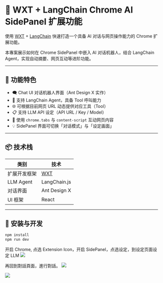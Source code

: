 # 🔧 WXT + LangChain Chrome AI SidePanel 扩展功能

使用 [WXT](https://wxt.dev/) + [LangChain](https://js.langchain.com/) 快速打造一个具备 AI 对话与网页操作能力的 Chrome 扩展功能。

本專案展示如何在 Chrome SidePanel 中嵌入 AI 对话机器人，结合 LangChain Agent，实现自动摘要、网页互动等进阶功能。

---

## 🚀 功能特色

- 🗨️ Chat UI 对话机器人界面（Ant Design X 实作）
- 🧠 支持 LangChain Agent，具备 Tool 呼叫能力
- 🌐 可根据目前网页 URL 动态提供对应工具（Tool）
- 📋 支持 LLM API 设定（API URL / Key / Model）
- 🔌 使用 `chrome.tabs` 与 `content-script` 互动网页内容
- 💡 SidePanel 界面可切换「对话模式」与「设定画面」

---

## 📦 技术栈

| 类别         | 技术                    |
| ------------ | ----------------------- |
| 扩展开发框架 | [WXT](https://wxt.dev/) |
| LLM Agent    | LangChain.js            |
| 对话界面     | Ant Design X            |
| UI 框架      | React                   |

---

## 🔧 安装与开发

```bash
npm install
npm run dev
```

开启 Chrome, 点选 Extension Icon，开启 SidePanel，点选设定，到设定页面设定 LLM
<img src="https://rainmakerho.github.io/2025/05/14/optimize-sidepanel-ui-for-chatbot-interface-with-llm/01.png" />

再回到對話頁面，進行對話。
<img src="https://rainmakerho.github.io/2025/05/14/optimize-sidepanel-ui-for-chatbot-interface-with-llm/02.png" />

<img src="https://rainmakerho.github.io/2025/05/14/optimize-sidepanel-ui-for-chatbot-interface-with-llm/04.png" />
